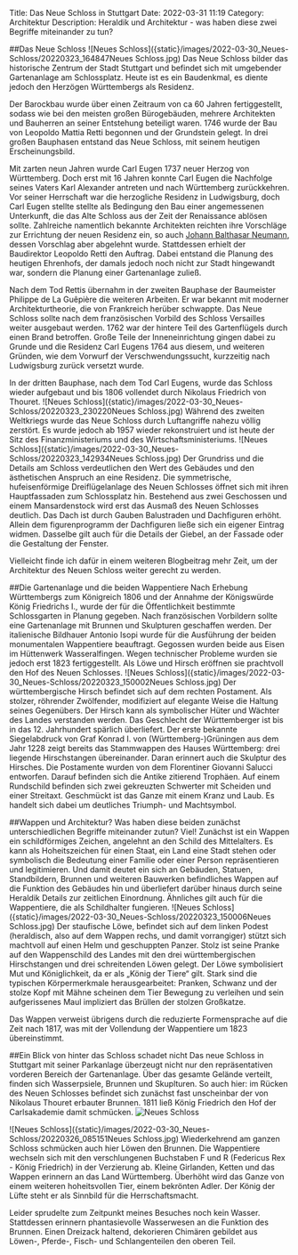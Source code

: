 Title: Das Neue Schloss in Stuttgart
Date: 2022-03-31 11:19
Category: Architektur
Description: Heraldik und Architektur - was haben diese zwei Begriffe miteinander zu tun? 

##Das Neue Schloss 
![Neues Schloss]({static}/images/2022-03-30_Neues-Schloss/20220323_164847Neues Schloss.jpg)
Das Neue Schloss bilder das historische Zentrum der Stadt Stuttgart und befindet sich mit umgebender Gartenanlage am Schlossplatz. Heute ist es ein Baudenkmal, es diente jedoch den Herzögen Württembergs als Residenz. 

Der Barockbau wurde über einen Zeitraum von ca 60 Jahren fertiggestellt, sodass wie bei den meisten großen Bürogebäuden, mehrere Architekten und Bauherren an seiner Entstehung beteiligt waren. 1746 wurde der Bau von Leopoldo Mattia Retti begonnen und der Grundstein gelegt. In drei großen Bauphasen entstand das Neue Schloss, mit seinem heutigen Erscheinungsbild.

Mit zarten neun Jahren wurde Carl Eugen 1737 neuer Herzog von Württemberg. Doch erst mit 16 Jahren konnte Carl Eugen die Nachfolge seines Vaters Karl Alexander antreten und nach Württemberg zurückkehren. Vor seiner  Herrschaft war die herzogliche Residenz in Ludwigsburg, doch Carl Eugen stellte stellte als Bedingung den Bau einer angemessenen Unterkunft, die das Alte Schloss aus der Zeit der Renaissance ablösen sollte.
Zahlreiche namentlich bekannte Architekten reichten ihre Vorschläge zur Errichtung der neuen Residenz ein, so auch [Johann Balthasar Neumann]({filename}/2022-03-31_Rokoko-im-Schloss.md), dessen Vorschlag aber abgelehnt wurde. Stattdessen erhielt der Baudirektor Leopoldo Retti den Auftrag. Dabei entstand die Planung des heutigen Ehrenhofs, der damals jedoch noch nicht zur Stadt hingewandt war, sondern die Planung einer Gartenanlage zuließ. 

Nach dem Tod Rettis übernahm in der zweiten Bauphase der Baumeister Philippe de La Guêpière die weiteren Arbeiten. Er war bekannt mit moderner Architekturtheorie, die von Frankreich herüber schwappte. Das Neue Schloss sollte nach dem französischen Vorbild des Schloss Versailles weiter ausgebaut werden. 
1762 war der hintere Teil des Gartenflügels durch einen Brand betroffen. Große Teile der Inneneinrichtung gingen dabei zu Grunde und die Residenz Carl Eugens 1764 aus diesem, und weiteren Gründen, wie dem Vorwurf der Verschwendungssucht, kurzzeitig nach Ludwigsburg zurück versetzt wurde. 

In der dritten Bauphase, nach dem Tod Carl Eugens, wurde das Schloss wieder aufgebaut und bis 1806 vollendet durch Nikolaus Friedrich von Thouret. 
![Neues Schloss]({static}/images/2022-03-30_Neues-Schloss/20220323_230220Neues Schloss.jpg)
Während des zweiten Weltkriegs wurde das Neue Schloss durch Luftangriffe nahezu völlig zerstört. Es wurde jedoch ab 1957 wieder rekonstruiert und ist heute der Sitz des Finanzministeriums und des Wirtschaftsministeriums. 
![Neues Schloss]({static}/images/2022-03-30_Neues-Schloss/20220323_142934Neues Schloss.jpg)
Der Grundriss und die Details am Schloss verdeutlichen den Wert des Gebäudes und den ästhetischen Anspruch an eine Residenz. 
Die symmetrische, hufeisenförmige Dreiflügelanlage des Neuen Schlosses öffnet sich mit ihren Hauptfassaden zum Schlossplatz hin. Bestehend aus zwei Geschossen und einem Mansardenstock wird erst das Ausmaß des Neuen Schlosses deutlich. Das Dach ist durch Gauben Balustraden und Dachfiguren erhöht. Allein dem figurenprogramm der Dachfiguren ließe sich ein eigener Eintrag widmen. Dasselbe gilt auch für die Details der Giebel, an der Fassade oder die Gestaltung der Fenster. 

Vielleicht finde ich dafür in einem weiteren Blogbeitrag mehr Zeit, um der Architektur des Neuen Schloss weiter gerecht zu werden. 

##Die Gartenanlage und die beiden Wappentiere
Nach Erhebung Württembergs zum Königreich 1806 und der Annahme der Königswürde König Friedrichs I., wurde der für die Öffentlichkeit bestimmte Schlossgarten in Planung gegeben. Nach französischen Vorbildern sollte eine Gartenanlage mit Brunnen und Skulpturen geschaffen werden. Der italienische Bildhauer Antonio Isopi wurde für die Ausführung der beiden monumentalen Wappentiere beauftragt. Gegossen wurden beide aus Eisen im Hüttenwerk Wasseralfingen. Wegen technischer Probleme wurden sie jedoch erst 1823 fertiggestellt. Als Löwe und Hirsch eröffnen sie prachtvoll den Hof des Neuen Schlosses. 
![Neues Schloss]({static}/images/2022-03-30_Neues-Schloss/20220323_150002Neues Schloss.jpg)
Der württembergische Hirsch befindet sich auf dem rechten Postament. Als stolzer, röhrender Zwölfender, modifiziert auf elegante Weise die Haltung seines Gegenübers. Der Hirsch kann als symbolischer Hüter und Wächter des Landes verstanden werden. Das Geschlecht der Württemberger ist bis in das 12. Jahrhundert spärlich überliefert. Der erste bekannte Siegelabdruck von Graf Konrad I. von (Württemberg-)Grüningen aus dem Jahr 1228 zeigt bereits das Stammwappen des Hauses Württemberg: drei liegende Hirschstangen übereinander. Daran erinnert auch die Skulptur des Hirsches. Die Postamente wurden von dem Florentiner Giovanni Salucci entworfen. Darauf befinden sich die Antike zitierend Trophäen. Auf einem Rundschild befinden sich zwei gekreuzten Schwerter mit Scheiden und einer Streitaxt. Geschmückt ist das Ganze mit einem Kranz und Laub. Es handelt sich dabei um deutliches Triumph- und Machtsymbol.

##Wappen und Architektur?
Was haben diese beiden zunächst unterschiedlichen Begriffe miteinander zutun? 
Viel! Zunächst ist ein Wappen ein schildförmiges Zeichen, angelehnt an den Schild des Mittelalters. Es kann als Hoheitszeichen für einen Staat, ein Land eine Stadt stehen oder symbolisch die Bedeutung einer Familie oder einer Person repräsentieren und legitimieren. Und damit deutet ein sich an Gebäuden, Statuen, Standbildern, Brunnen und weiteren Bauwerken befindliches Wappen auf die Funktion des Gebäudes hin und überliefert darüber hinaus durch seine Heraldik Details zur zeitlichen Einordnung. Ähnliches gilt auch für die Wappentiere, die als Schildhalter fungieren. 
![Neues Schloss]({static}/images/2022-03-30_Neues-Schloss/20220323_150006Neues Schloss.jpg)
Der staufische Löwe, befindet sich auf dem linken Podest (heraldisch, also auf dem Wappen rechs, und damit vorrangiger) stützt sich machtvoll auf einen Helm und geschuppten Panzer. Stolz ist seine Pranke auf den Wappenschild des Landes mit den drei württembergischen Hirschstangen und drei schreitenden Löwen gelegt. Der Löwe symbolisiert Mut und Königlichkeit, da er als „König der Tiere“ gilt. Stark sind die typischen Körpermerkmale herausgearbeitet: Pranken, Schwanz und der stolze Kopf mit Mähne scheinen dem Tier Bewegung zu verleihen und sein aufgerissenes Maul impliziert das Brüllen der stolzen Großkatze. 

Das Wappen verweist übrigens durch die reduzierte Formensprache auf die Zeit nach 1817, was mit der Vollendung der Wappentiere um 1823 übereinstimmt. 

##Ein Blick von hinter das Schloss schadet nicht
Das neue Schloss in Stuttgart mit seiner Parkanlage überzeugt nicht nur den repräsentativen vorderen Bereich der Gartenanlage. Über das gesamte Gelände verteilt, finden sich Wasserpsiele, Brunnen und Skuplturen. So auch hier: im Rücken des Neuen Schlosses befindet sich zunächst fast unscheinbar der von Nikolaus Thouret erbauter Brunnen. 1811 ließ König Friedrich den Hof der Carlsakademie damit schmücken. 
![Neues Schloss]({static}/images/2022-03-30_Neues-Schloss/20220323_145608.jpg)

![Neues Schloss]({static}/images/2022-03-30_Neues-Schloss/20220326_085151Neues Schloss.jpg)
Wiederkehrend am ganzen Schloss schmücken auch hier Löwen den Brunnen. Die Wappentiere wechseln sich mit den verschlungenen Buchstaben F und R (Federicus Rex - König Friedrich) in der Verzierung ab. Kleine Girlanden, Ketten und das Wappen erinnern an das Land Württemberg. Überhöht wird das Ganze von einem weiteren hoheitsvollen Tier, einem bekrönten Adler. Der König der Lüfte steht er als Sinnbild für die Herrschaftsmacht. 

Leider sprudelte zum Zeitpunkt meines Besuches noch kein Wasser. Stattdessen erinnern phantasievolle Wasserwesen an die Funktion des Brunnen. Einen Dreizack haltend, dekorieren Chimären gebildet aus Löwen-, Pferde-, Fisch- und Schlangenteilen den oberen Teil. 



